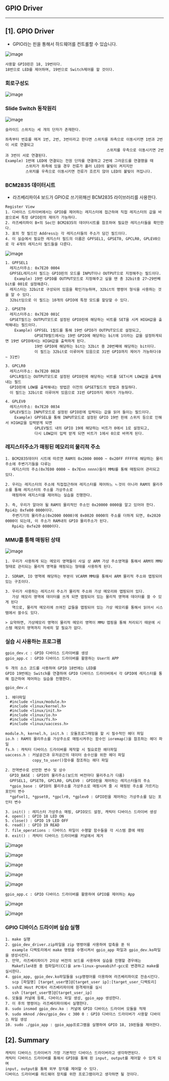 ## GPIO Driver

---

## [1]. GPIO Driver

* GPIO라는 핀을 통해서 하드웨어를 컨트롤할 수 있습니다.

![image](https://user-images.githubusercontent.com/66770613/119289459-987e0500-bc85-11eb-8582-77a5475a118e.png)  

```
사용할 GPIO핀은 18, 19번이다.
18번으로 LED를 제어하며, 19번으로 Switch제어를 할 것이다.
```

### 회로구성도

![image](https://user-images.githubusercontent.com/66770613/119289582-db3fdd00-bc85-11eb-837b-844c6e63d949.png)  

### Slide Switch 동작원리

![image](https://user-images.githubusercontent.com/66770613/119289732-18a46a80-bc86-11eb-92ae-f1d9774b0fb0.png)  

```
슬라이드 스위치는 세 개의 단자가 존재한다.

좌측부터 번호를 매겨 1번, 2번, 3번이라고 한다면 스위치를 좌측으로 이동시키면 1번과 2번이 서로 연결되고
                                             스위치를 우측으로 이동시키면 2번과 3번이 서로 연결된다.
Example) 1번에 LED에 연결되는 전원 단자를 연결하고 2번에 그라운드를 연결했을 때
         스위치가 좌측에 있을 경우 전류가 흘러 LED의 불빛이 켜지지만
         스위치를 우측으로 이동시키면 전류가 흐르지 않아 LED의 불빛이 꺼집니다.
```

### BCM2835 데이터시트

* 라즈베리파이4 보드가 GPIO로 쓰기위해선 BCM2835 라이브러리를 사용한다.

```
Register View
1. 디바이스 드라이버에서는 GPIO를 제어하는 레지스터에 접근하여 직접 레지스터의 값을 바꿈으로써 특정 GPIO핀의 제어가 가능하다.
2. 라즈베리파이 B+의 Soc인 BCM2835의 데이터시트를 참조하여 필요한 레지스터들을 확인한다.
3. 표의 첫 필드인 Address는 각 레지스터들의 주소가 담긴 필드이다.
4. 이 실습에서 필요한 레지스터 필드의 이름은 GPFSEL1, GPSET0, GPCLR0, GPLEV0으로 각 4개의 레지스터 필드들을 다룬다.
```

![image](https://user-images.githubusercontent.com/66770613/119290165-fc54fd80-bc86-11eb-94ac-5d0f55ecc9c0.png)  

```
1. GPFSEL1
  레지스터주소: 0x7E20 0004
  GPFSEL레지스터 필드는 GPIO핀의 모드를 INPUT이나 OUTPUT으로 지정해주는 필드이다.
    Example) 19번 GPIO를 OUTPUT모드로 지정해주고 싶을 땐 총 32bit중 27~29번째 bit를 001로 설정해준다.
  레지스터는 32bit로 구성되어 있음을 확인가능하며, 32bit의 명령어 형식을 사용하는 것을 알 수 있다.
  32bit임으로 이 필드는 10개의 GPIO에 특정 모드를 할당할 수 있다.
  
2. GPSET0
  레지스터주소: 0x7E20 001C
  GPSET필드는 OUTPUT모드로 설정된 GPIO핀에 해당하는 비트를 SET을 시켜 HIGH값을 출력해내는 필드이다.
    Example) GPFSEL 1필드를 통해 19번 GPIO가 OUTPUT모드로 설정되고, 
             GPSET0필드에서는 19번 GPIO에 해당하는 bit에 1이라는 값을 설정하게되면 19번 GPIO에서는 HIGH값을 출력하게 된다.
             19번 GPIO에 해당하는 bit는 32bit 중 20번째에 해당하는 bit이다.
             이 필드는 32bit로 이루어져 있음으로 31번 GPIO까지 제어가 가능하다(0 ~ 31번)
             
3. GPCLR0
  레지스터주소: 0x7E20 0028
  GPCLR필드는 OUTPUT모드로 설정된 GPIO핀에 해당하는 비트를 SET시켜 LOW값을 출력해내는 필드
  GPIO핀에 LOW를 출력해내는 방법은 이전의 GPSET필드의 방법과 동일하다.
  이 필드는 32bit로 이루어져 있음으로 31번 GPIO까지 제어가 가능하다.
  
4. GPLEV0
  레지스터주소: 0x7E20 0034
  GPLEV필드는 INPUT모드로 설정된 GPIO핀에 입력되는 값을 읽어 들이는 필드이다.
    Example) GPFSEL을 통해 INPUT모드로 설정된 GPIO 19번 핀에 스위치 등으로 인해서 HIGH값을 입력받게 되면
             GPLEV필드 내의 GPIO 19에 해당하는 비트가 0에서 1로 설정되고,
             다시 LOW값이 입력 받게 되면 비트가 1에서 0으로 바뀌게 된다.
```

### 레지스터주소가 매핑된 메모리의 물리적 주소

```
1. BCM2835데이터 시트에 따르면 RAM의 0x2000 0000 ~ 0x20FF FFFF에 해당하는 물리주소에 주변기기들을 다루는 
   레지스터의 주소(0x7E00 0000 ~ 0x7Enn nnnn)들이 MMU를 통해 매핑되어 관리되고 있다.

2. 우리는 레지스터의 주소에 직접접근하여 레지스터를 제어하느 ㄴ것이 아니라 RAM의 물리주소를 통해 레지스터의 주소를 가상주소로 
   매핑하여 레지스터를 제어하는 실습을 진행한다.
   
3. 즉, 우리가 알아야 될 RAM의 물리적인 주소인 0x20000 0000을 알고 있어야 한다. Rpi4는 0xfe00 0000이다.
   주변기기의 물리주소(0x2000 0000)에 0x0020 0000의 주소를 더하게 되면, 0x2020 0000이 되는데, 이 주소가 RAM내의 GPIO 물리주소가 된다.
   Rpi4는 0xfe20 0000이다.
```

### MMU를 통해 매핑된 상태

![image](https://user-images.githubusercontent.com/66770613/119293384-480aa580-bc8d-11eb-9446-cce66a6088d0.png)  

```
1. 우리가 사용하게 되는 메모리 영역들이 사실 상 ARM 가상 주소영역을 통해서 ARM의 MMU형태로 관리되는 물리적 영역을 매핑되는 형태를 사용하게 된다.

2. SDRAM, IO 영역에 해당하는 부분이 VCARM MMU을 통해서 ARM 물리적 주소와 맵핑되어있는 구조이다.

3. 우리가 사용하는 레지스터 주소가 물리적 주소와 가상 메모리와 맵핑되어 있다. 
   가상 메모리 영역에 데이터를 쓰게 되면 맵핑되어 있는 물리적 영역에 데이터를 쓸 수 있게 된다
   역으로, 물리적 메모리에 쓰여진 값들을 맵핑되어 있는 가상 메모리를 통해서 읽어서 시스템에서 쓸수도 있다.

> 요약하면, 가상메모리 영역이 물리적 메모리 영역이 MMU 맵핑을 통해 처리되기 때문에 시스템 메모리 영역까지 자세히 알 필요가 없다.
```

### 실습 시 사용하는 프로그램

```
gpio_dev.c : GPIO 디바이스 드라이버를 생성
gpio_app.c : GPIO 디바이스 드라이버를 활용하는 User의 APP

두 개의 소스 코드를 사용하여 GPIO 18번에는 LED를 
GPIO 19번에는 Switch를 연결하여 GPIO 디바이스 드라이버에서 각 GPIO에 레지스터를 통해 접근하여 제어하는 실습을 진행한다.
```

```
gpio_dev.c

1. 헤더파일
  #include <linux/module.h>
  #include <linux/kernel.h>
  #include <linux/init.h>
  #include <linux/io.h>
  #include <linux/fs.h>
  #include <linux/uaccess.h>
  
module.h, kernel.h, init.h : 모듈프로그래밍을 할 시 필수적인 헤더 파일
io.h : RAM의 물리주소를 가상주소로 매핑시켜주는 함수인 ioremap()을 참조하는 헤더 파일
fs.h : 캐릭터 디바이스 드라이버를 제작할 시 필요로한 헤더파일
uaccess.h : 커널공간과 유저공간의 데이터 송수신을 위한 헤더 파일
            copy_to_user()함수를 참조하는 헤더 파일
            
2. 전역변수로 선언한 변수 및 상수
  GPIO_BASE : GPIO의 물리주소(보드의 버전마다 물리주소가 다름)
  GPFSEL1, GPSET0, GPCLR0, GPLEV0 : GPIO핀을 제어하는 레지스터들의 주소
  *gpio_base : GPIO의 물리주소를 가상주소로 매핑시켜 줄 시 매핑된 주소를 가르키는 포인터 변수
  *gpfsel1, *gpset0, *gpclr0, *gplev0 : GPIO핀을 제어하는 가상주소를 담는 포인터 변수
  
3. init() : 레지스터 가상주소 매핑, GPIO모드 설정, 캐릭터 디바이스 드라이버 생성
4. open() : GPIO 18 LED ON
5. close() : GPIO 19 LED OFF
6. read() : GPIO 19 READ
7. file_operations : 디바이스 파일이 수행할 함수들을 각 시스템 콜에 매핑
8. exit() : 캐릭터 디바이스 드라이버를 커널에서 제거
```

![image](https://user-images.githubusercontent.com/66770613/119294519-99b42f80-bc8f-11eb-91ad-124f33520cd4.png)  

![image](https://user-images.githubusercontent.com/66770613/119294699-08918880-bc90-11eb-97d5-c32cd6e3f6a2.png)  

![image](https://user-images.githubusercontent.com/66770613/119294787-3c6cae00-bc90-11eb-9017-2f12de024e59.png)  

![image](https://user-images.githubusercontent.com/66770613/119294891-763db480-bc90-11eb-9d6b-aaeebe50916d.png)  

![image](https://user-images.githubusercontent.com/66770613/119294989-b2711500-bc90-11eb-9589-18d0a54eaa9d.png)


```
gpio_app.c : GPIO 디바이스 드라이버를 활용하여 GPIO를 제어하는 App
```

![image](https://user-images.githubusercontent.com/66770613/119295093-ec421b80-bc90-11eb-9320-b5229b90d891.png)  

![image](https://user-images.githubusercontent.com/66770613/119295174-1c89ba00-bc91-11eb-9f07-4e6cb9b91e54.png)


### GPIO 디바이스 드라이버 실습 실행

```
1. make 실행
2. gpio_dev_driver.zip파일을 zip 명령어를 사용하여 압축을 푼 뒤 
   example 디렉토리에서 make 명령을 수행시켜서 gpio_app 파일과 gpio_dev.ko파일을 생성시킨다. 
3. 만약, 라즈베리파이가 2이상 버전의 보드를 사용하여 실습을 진행할 경우에는 
   Makefile내용 중 컴파일러(CC)을 arm-linux-gnueabihf-gcc로 변경하고 make를 실시한다. 
4. gpio_app, gpio_dev.ko파일들을 scp명령어를 이용하여 라즈베리파이로 전송시킨다.
   scp [파일명] [target_user명]@[target_user ip]:[target_user_디렉토리]
5. ssh로 Host PC에서 라즈베리파이에 원격제어를 실시
   ssh [target_user명]@[target_user_ip]
6. 모듈을 커널에 등록, 디바이스 파일 생성, gpio_app 생성한다.
7. 이 후의 명령어는 라즈베리파이에서 실행한다.
8. sudo insmod gpio_dev.ko : 커널에 GPIO 디바이스 드라이버 모듈을 적재
9. sudo mknod /dev/gpio_dev c 300 0 : GPIO 디바이스 드라이버가 사용할 디바이스 파일 생성
10. sudo ./gpio_app : gpio_app프로그램을 실행하여 GPIO 18, 19핀들을 제어한다.
```
## [2]. Summary

```
캐릭터 디바이스 드라이버가 가장 기본적인 디바이스 드라이버라고 생각하면된다.  
캐릭터 디바이스 드라이버를 통해서 GPIO을 통해 핀 input, output를 제어할 수 있게 되며  
input, output을 통해 외부 장치를 제어할 수 있다.  
디바이스 드라이버를 하드웨어 장치를 위한 프로그램이라고 생각하면 될 것이다.  
```
